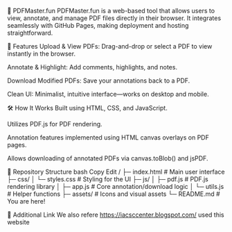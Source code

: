 
📄 PDFMaster.fun
PDFMaster.fun is a web-based tool that allows users to view, annotate, and manage PDF files directly in their browser. It integrates seamlessly with GitHub Pages, making deployment and hosting straightforward.

🚀 Features
Upload & View PDFs: Drag-and-drop or select a PDF to view instantly in the browser.

Annotate & Highlight: Add comments, highlights, and notes.

Download Modified PDFs: Save your annotations back to a PDF.

Clean UI: Minimalist, intuitive interface—works on desktop and mobile.

🛠️ How It Works
Built using HTML, CSS, and JavaScript.

Utilizes PDF.js for PDF rendering.

Annotation features implemented using HTML canvas overlays on PDF pages.

Allows downloading of annotated PDFs via canvas.toBlob() and jsPDF.

📁 Repository Structure
bash
Copy
Edit
/
├─ index.html         # Main user interface
├─ css/
│   └─ styles.css     # Styling for the UI
├─ js/
│   ├─ pdf.js         # PDF.js rendering library
│   ├─ app.js         # Core annotation/download logic
│   └─ utils.js       # Helper functions
├─ assets/            # Icons and visual assets
└─ README.md          # You are here!


🔗 Additional Link
We also refere https://iacsccenter.blogspot.com/ used this website
